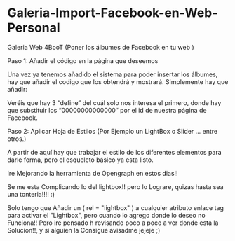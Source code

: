 Galeria-Import-Facebook-en-Web-Personal
=======================================

Galeria Web 4BooT (Poner los álbumes de Facebook en tu web )

Paso 1: Añadir el código en la página que deseemos

Una vez ya tenemos añadido el sistema para poder insertar los álbumes, hay que añadir el codigo que los obtendrá y mostrará. Simplemente hay que añadir:

<?php
define(‘PAGE_ID’, ’00000000000000′);
define(‘APP_ID’,”);
define(‘APP_SECRET’,”);
$face = new FacePageAlbum(PAGE_ID, $_GET['aid'], $_GET['aurl'], APP_ID, APP_SECRET);
?>

Veréis que hay 3 “define” del cuál solo nos interesa el primero, donde hay que substituir los “00000000000000″ por el id de nuestra página de Facebook.

Paso 2: Aplicar Hoja de Estilos (Por Ejemplo un LightBox o Slider ... entre otros.)

A partir de aquí hay que trabajar el estilo de los diferentes elementos para darle forma, pero el esqueleto básico ya esta listo.

Ire Mejorando la herramienta de Opengraph en estos dias!!

Se me esta Complicando lo del lightbox!! pero lo Lograre, quizas hasta sea una tonteria!!!! :)

Solo tengo que Añadir un ( rel = "lightbox" ) a cualquier atributo enlace tag para activar el "Lightbox", pero cuando lo agrego donde lo deseo no Funciona!!
 Pero ire pensado h revisando poco a poco a ver donde esta la Solucion!!, y si alguien la Consigue avisadme jejeje ;)
